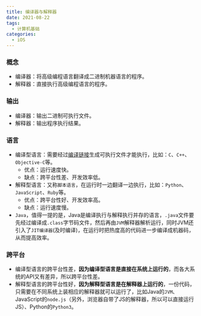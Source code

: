 ```yaml
---
title: 编译器与解释器
date: 2021-08-22
tags:
  - 计算机基础
categories:
  - iOS
---
```


### 概念

- 编译器：将高级编程语言翻译成二进制机器语言的程序。
- 解释器：直接执行高级编程语言的程序。

<!-- more -->

### 输出

- 编译器：输出二进制可执行文件。
- 解释器：输出程序执行结果。

### 语言

- 编译型语言：需要经过[编译链接](https://zmxie.github.io/blogs/iOS/20210914.html)生成可执行文件才能执行，比如：`C`、`C++`、`Objective-C`等。
  - 优点：运行速度快。
  - 缺点：跨平台性差、开发效率低。
- 解释型语言：又称`脚本语言`，在运行时一边翻译一边执行，比如：`Python`、`JavaScript`、`Ruby`等。
  - 优点：跨平台性好、开发效率高。
  - 缺点：运行速度慢。
- `Java`，值得一提的是，Java是编译执行与解释执行并存的语言，`.java`文件要先经过编译成`.class`字节码文件，然后再由`JVM`解释器解析运行，同时JVM还引入了`JIT编译器`(及时编译)，在运行时把热度高的代码进一步编译成机器码，从而提高效率。

### 跨平台
- 编译型语言的跨平台性差，**因为编译型语言是直接在系统上运行的**，而各大系统的API又有差异，所以跨平台性差。
- 解释型语言的跨平台性好，**因为解释型语言是在解释器上运行的**，一份代码，只需要在不同系统上装相应的解释器就可以运行了，比如Java的`JVM`、JavaScript的`node.js`（另外，浏览器自带了JS的解释器，所以可以直接运行JS）、Python的`Python3`。
